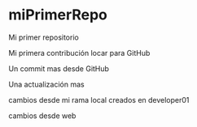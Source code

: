 # miPrimerRepo
Mi primer repositorio 

Mi primera contribución locar para GitHub

Un commit mas desde GitHub

Una actualización mas 

cambios desde mi rama local creados en developer01

cambios desde web